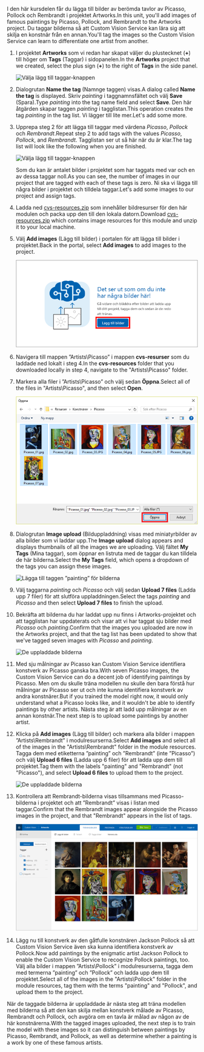 <span data-ttu-id="0d9ab-101">I den här kursdelen får du lägga till bilder av berömda tavlor av Picasso, Pollock och Rembrandt i projektet Artworks.</span><span class="sxs-lookup"><span data-stu-id="0d9ab-101">In this unit, you'll add images of famous paintings by Picasso, Pollock, and Rembrandt to the Artworks project.</span></span> <span data-ttu-id="0d9ab-102">Du taggar bilderna så att Custom Vision Service kan lära sig att skilja en konstnär från en annan.</span><span class="sxs-lookup"><span data-stu-id="0d9ab-102">You'll tag the images so the Custom Vision Service can learn to differentiate one artist from another.</span></span>

1. <span data-ttu-id="0d9ab-103">I projektet **Artworks** som vi redan har skapat väljer du plustecknet (**+**) till höger om **Tags** (Taggar) i sidopanelen.</span><span class="sxs-lookup"><span data-stu-id="0d9ab-103">In the **Artworks** project that we created, select the plus sign (**+**) to the right of **Tags** in the side panel.</span></span>

     ![Välja lägg till taggar-knappen](../media/2-add-tags.png)

1. <span data-ttu-id="0d9ab-105">Dialogrutan **Name the tag** (Namnge taggen) visas.</span><span class="sxs-lookup"><span data-stu-id="0d9ab-105">A dialog called **Name the tag** is displayed.</span></span> <span data-ttu-id="0d9ab-106">Skriv *painting* i taggnamnsfältet och välj **Save** (Spara).</span><span class="sxs-lookup"><span data-stu-id="0d9ab-106">Type *painting* into the tag name field and select **Save**.</span></span> <span data-ttu-id="0d9ab-107">Den här åtgärden skapar taggen *painting* i tagglistan.</span><span class="sxs-lookup"><span data-stu-id="0d9ab-107">This operation creates the tag *painting* in the tag list.</span></span> <span data-ttu-id="0d9ab-108">Vi lägger till lite mer.</span><span class="sxs-lookup"><span data-stu-id="0d9ab-108">Let's add some more.</span></span> 

1. <span data-ttu-id="0d9ab-109">Upprepa steg 2 för att lägga till taggar med värdena *Picasso*, *Pollock* och *Rembrandt*.</span><span class="sxs-lookup"><span data-stu-id="0d9ab-109">Repeat step 2 to add tags with the values *Picasso*, *Pollock*, and *Rembrandt*.</span></span> <span data-ttu-id="0d9ab-110">Tagglistan ser ut så här när du är klar.</span><span class="sxs-lookup"><span data-stu-id="0d9ab-110">The tag list will look like the following when you are finished.</span></span>

    ![Välja lägg till taggar-knappen](../media/2-tag-list.png)

    <span data-ttu-id="0d9ab-112">Som du kan är antalet bilder i projektet som har taggats med var och en av dessa taggar noll.</span><span class="sxs-lookup"><span data-stu-id="0d9ab-112">As you can see, the number of images in our project that are tagged with each of these tags is zero.</span></span> <span data-ttu-id="0d9ab-113">Ni ska vi lägga till några bilder i projektet och tilldela taggar.</span><span class="sxs-lookup"><span data-stu-id="0d9ab-113">Let's add some images to our project and assign tags.</span></span>

1. <span data-ttu-id="0d9ab-114">Ladda ned [cvs-resources.zip](https://github.com/MicrosoftDocs/mslearn-classify-images-with-the-custom-vision-service/raw/master/cvs-resources.zip) som innehåller bildresurser för den här modulen och packa upp den till den lokala datorn.</span><span class="sxs-lookup"><span data-stu-id="0d9ab-114">Download [cvs-resources.zip](https://github.com/MicrosoftDocs/mslearn-classify-images-with-the-custom-vision-service/raw/master/cvs-resources.zip) which contains image resources for this module and unzip it to your local machine.</span></span> 

1. <span data-ttu-id="0d9ab-115">Välj **Add images** (Lägg till bilder) i portalen för att lägga till bilder i projektet.</span><span class="sxs-lookup"><span data-stu-id="0d9ab-115">Back in the portal, select **Add images** to add images to the project.</span></span>

    ![Lägga till bilder i Artworks-projektet](../media/2-portal-click-add-images.png)

1. <span data-ttu-id="0d9ab-117">Navigera till mappen ”Artists\Picasso” i mappen **cvs-resurser** som du laddade ned lokalt i steg 4.</span><span class="sxs-lookup"><span data-stu-id="0d9ab-117">In the **cvs-resources** folder that you downloaded locally in step 4, navigate to the "Artists\Picasso" folder.</span></span>

1. <span data-ttu-id="0d9ab-118">Markera alla filer i ”Artists\Picasso” och välj sedan **Öppna**.</span><span class="sxs-lookup"><span data-stu-id="0d9ab-118">Select all of the files in "Artists\Picasso", and then select **Open**.</span></span>

    ![Välja en bild](../media/2-fe-browse-picasso-01.png)

1. <span data-ttu-id="0d9ab-120">Dialogrutan **Image upload** (Bilduppladdning) visas med miniatyrbilder av alla bilder som vi laddar upp.</span><span class="sxs-lookup"><span data-stu-id="0d9ab-120">The **Image upload** dialog appears and displays thumbnails of all the images we are uploading.</span></span> <span data-ttu-id="0d9ab-121">Välj fältet **My Tags** (Mina taggar), som öppnar en listruta med de taggar du kan tilldela de här bilderna.</span><span class="sxs-lookup"><span data-stu-id="0d9ab-121">Select the **My Tags** field, which opens a dropdown of the tags you can assign these images.</span></span> 

    ![Lägga till taggen ”painting” för bilderna](../media/2-upload-picasso-tags.png)

1. <span data-ttu-id="0d9ab-123">Välj taggarna *painting* och *Picasso* och välj sedan **Upload 7 files** (Ladda upp 7 filer) för att slutföra uppladdningen.</span><span class="sxs-lookup"><span data-stu-id="0d9ab-123">Select the tags *painting* and *Picasso* and then select **Upload 7 files** to finish the upload.</span></span> 

1. <span data-ttu-id="0d9ab-124">Bekräfta att bilderna du har laddat upp nu finns i Artworks-projektet och att tagglistan har uppdaterats och visar att vi har taggat sju bilder med *Picasso* och *painting*.</span><span class="sxs-lookup"><span data-stu-id="0d9ab-124">Confirm that the images you uploaded are now in the Artworks project, and that the tag list has been updated to show that we've tagged seven images with *Picasso* and *painting*.</span></span>

    ![De uppladdade bilderna](../media/2-portal-tagged-01.png)

1. <span data-ttu-id="0d9ab-126">Med sju målningar av Picasso kan Custom Vision Service identifiera konstverk av Picasso ganska bra.</span><span class="sxs-lookup"><span data-stu-id="0d9ab-126">With seven Picasso images, the Custom Vision Service can do a decent job of identifying paintings by Picasso.</span></span> <span data-ttu-id="0d9ab-127">Men om du skulle träna modellen nu skulle den bara förstå hur målningar av Picasso ser ut och inte kunna identifiera konstverk av andra konstnärer.</span><span class="sxs-lookup"><span data-stu-id="0d9ab-127">But if you trained the model right now, it would only understand what a Picasso looks like, and it wouldn't be able to identify paintings by other artists.</span></span> <span data-ttu-id="0d9ab-128">Nästa steg är att ladd upp målningar av en annan konstnär.</span><span class="sxs-lookup"><span data-stu-id="0d9ab-128">The next step is to upload some paintings by another artist.</span></span> 

1. <span data-ttu-id="0d9ab-129">Klicka på **Add images** (Lägg till bilder) och markera alla bilder i mappen ”Artists\Rembrandt” i modulresurserna.</span><span class="sxs-lookup"><span data-stu-id="0d9ab-129">Select **Add images** and select all of the images in the "Artists\Rembrandt" folder in the module resources.</span></span> <span data-ttu-id="0d9ab-130">Tagga dem med etiketterna ”painting” och ”Rembrandt” (inte ”Picasso”) och välj **Upload 6 files** (Ladda upp 6 filer) för att ladda upp dem till projektet.</span><span class="sxs-lookup"><span data-stu-id="0d9ab-130">Tag them with the labels "painting" and "Rembrandt" (not "Picasso"), and select **Upload 6 files** to upload them to the project.</span></span>

    ![De uppladdade bilderna](../media/2-upload-rembrandt.png)

1. <span data-ttu-id="0d9ab-132">Kontrollera att Rembrandt-bilderna visas tillsammans med Picasso-bilderna i projektet och att ”Rembrandt” visas i listan med taggar.</span><span class="sxs-lookup"><span data-stu-id="0d9ab-132">Confirm that the Rembrandt images appear alongside the Picasso images in the project, and that "Rembrandt" appears in the list of tags.</span></span>

    ![Bilder av Picasso och Rembrandt](../media/2-portal-tagged-02.png)

1. <span data-ttu-id="0d9ab-134">Lägg nu till konstverk av den gåtfulle konstnären Jackson Pollock så att Custom Vision Service även ska kunna identifiera konstverk av Pollock.</span><span class="sxs-lookup"><span data-stu-id="0d9ab-134">Now add paintings by the enigmatic artist Jackson Pollock to enable the Custom Vision Service to recognize Pollock paintings, too.</span></span> <span data-ttu-id="0d9ab-135">Välj alla bilder i mappen ”Artists\Pollock” i modulresurserna, tagga dem med termerna ”painting” och ”Pollock” och ladda upp dem till projektet.</span><span class="sxs-lookup"><span data-stu-id="0d9ab-135">Select all of the images in the "Artists\Pollock" folder in the module resources, tag them with the terms "painting" and "Pollock", and upload them to the project.</span></span>

<span data-ttu-id="0d9ab-136">När de taggade bilderna är uppladdade är nästa steg att träna modellen med bilderna så att den kan skilja mellan konstverk målade av Picasso, Rembrandt och Pollock, och avgöra om en tavla är målad av någon av de här konstnärerna.</span><span class="sxs-lookup"><span data-stu-id="0d9ab-136">With the tagged images uploaded, the next step is to train the model with these images so it can distinguish between paintings by Picasso, Rembrandt, and Pollock, as well as determine whether a painting is a work by one of these famous artists.</span></span>